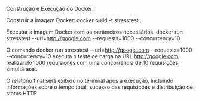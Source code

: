 Construção e Execução do Docker:

Construir a imagem Docker:
docker build -t stresstest .

Executar a imagem Docker com os parâmetros necessários:
docker run stresstest --url=http://google.com --requests=1000 --concurrency=10

O comando 
docker run stresstest --url=http://google.com --requests=1000 --concurrency=10 
executa o teste de carga na URL http://google.com, realizando 1000 requisições com uma concorrência de 10 requisições simultâneas.

O relatório final será exibido no terminal após a execução, incluindo informações sobre o tempo total, sucesso das requisições e distribuição de status HTTP.